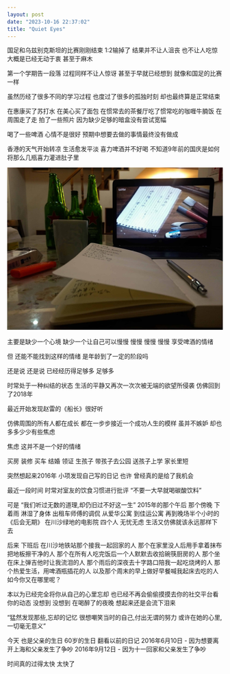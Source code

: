 ```yaml
---
layout: post
date: "2023-10-16 22:37:02"
title: "Quiet Eyes"
---
```


国足和乌兹别克斯坦的比赛刚刚结束
1:2输掉了
结果并不让人沮丧
也不让人吃惊
大概是已经无动于衷
甚至于麻木

第一个学期告一段落
过程同样不让人惊讶
甚至于早就已经想到
就像和国足的比赛一样

虽然历经了很多不同的学习过程
也度过了很多的孤独时刻
却也最终算是正常结束

在惠康买了苏打水
在美心买了面包
在惯常去的茶餐厅吃了惯常吃的咖喱牛腩饭
在周围走了走
拍了一些照片
因为缺少足够的暗盒没有尝试宽幅

喝了一些啤酒
心情不是很好
预期中想要去做的事情最终没有做成

香港的天气开始转凉
生活愈发平淡
喜力啤酒并不好喝
不知道9年前的国庆是如何将那么几瓶喜力灌进肚子里

<img alt="Elder" src="/assets/posts/beer-home.jpg" class="post-image red"/>

主要是缺少一个心境
缺少一个让自己可以慢慢
慢慢
慢慢
慢慢
享受啤酒的情绪

但
还能不能找到这样的情绪
是年龄到了一定的阶段吗

还是说
还是说
已经经历得足够多
足够多

时常处于一种纠结的状态
生活的平静又再次一次次被无端的欲望所侵袭
仿佛回到了2018年

最近开始发现赵雷的《船长》很好听

仿佛周围的所有人都在成长
都在一步步接近一个成功人生的模样
虽并不嫉妒
却也多多少少有些焦虑

焦虑
这并不是一个好的情绪

买房
装修
买车
结婚
领证
生孩子
带孩子去公园
送孩子上学
家长里短

突然想起来2016年
小项发现自己写的日记
也许
曾经真的是给了我机会

最近一段时间
时常对室友的饮食习惯进行批评
“不要一大早就喝碳酸饮料”

可是
“我们听过无数的道理,却仍旧过不好这一生”
2015年的那个午后
那个傍晚
下着雨
淋湿了身体
出租车师傅的调侃
从爱华公寓
到佳运公寓
再到晚场半个小时的《后会无期》
在川沙绿地的电影院
四个人
无忧无虑
生活又仿佛就该永远那样下去

后来
下班后
在川沙地铁站那个接我一起回家的人
那个在家里没人后用手拿着抹布把地板擦干净的人
那个在所有人吃完饭后一个人默默去收拾碗筷厨房的人
那个坐在床上弹吉他时让我流泪的人
那个雨后的深夜去十字路口陪我一起吃烧烤的人
那个热爱生活，用啤酒瓶插花的人
以及那个周末的早上做好早餐喊我起床去吃的人
如今你又在哪里呢？

本以为已经完全将你从自己的心里忘却
也已经不再会偷偷摸摸去你的社交平台看你的动态
没想到
没想到
在喝醉了的夜晚
想起来还是会流下泪来

“猛然发现那些,忘却的记忆
很想嘲笑当时的自己,付出无谓的努力
或许在她的心里,一切毫无意义”

今天
也是父亲的生日
60岁的生日
翻看以前的日记
2016年6月10日 - 因为想要离开上海和父亲发生了争吵
2016年9月12日 - 因为十一回家和父亲发生了争吵

时间真的过得太快
太快了
